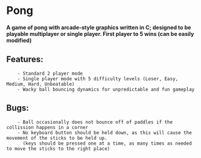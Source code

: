 # Pong
__A game of pong with arcade-style graphics written in C; designed to be playable multiplayer or single player. First player to 5 wins (can be easily modified)__ 

## Features:
        - Standard 2 player mode
        - Single player mode with 5 difficulty levels (Loser, Easy, Medium, Hard, Unbeatable)
        - Wacky ball bouncing dynamics for unpredictable and fun gameplay
        

## Bugs: 
        - Ball occasionally does not bounce off of paddles if the collission happens in a corner
        - No keyboard button should be held down, as this will cause the movement of the sticks to be held up.
          (keys should be pressed one at a time, as many times as needed to move the sticks to the right place)
